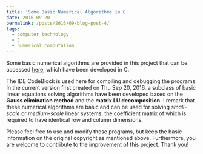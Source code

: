 ```yaml
---
title: 'Some Basic Numerical Algorithms in C'
date: 2016-09-20
permalink: /posts/2016/09/blog-post-4/
tags:
  - computer technology
  - C
  - numerical computation
---
```


Some basic numerical algorithms are provided in this project that can be accessed [here](https://github.com/JianshanZhou/numerical-algorithms), which have been developed in C. 


The IDE CodeBlock is used here for compiling and debugging the programs. In the current version first created on Thu Sep 20, 2016, a subclass of basic linear equations solving algorithms have been developed based on the **Gauss elimination method** and the **matrix LU decomposition**. I remark that these numerical algorithms are basic and can be used for solving *small-scale* or *medium-scale* linear systems, the coefficient matrix of which is required to have identical row and column dimensions.

Please feel free to use and modify these programs, but keep the basic information on the original copyright as mentioned above. Furthermore, you are welcome to contribute to the improvement of this project. Thank you!
